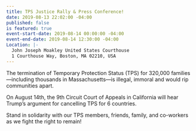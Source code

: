 ```yaml
---
title: TPS Justice Rally & Press Conference!
date: 2019-08-13 22:02:00 -04:00
published: false
is featured: true
event-start-date: 2019-08-14 00:00:00 -04:00
event-end-date: 2019-08-14 12:30:00 -04:00
Location: |-
  John Joseph Moakley United States Courthouse
  1 Courthouse Way, Boston, MA 02210, USA
---
```


The termination of Temporary Protection Status (TPS) for 320,000 families—including thousands in Massachusetts—is illegal, immoral and would rip communities apart. 

On August 14th, the 9th Circuit Court of Appeals in California will hear Trump’s argument for cancelling TPS for 6 countries. 

Stand in solidarity with our TPS members, friends, family, and co-workers as we fight the right to remain!